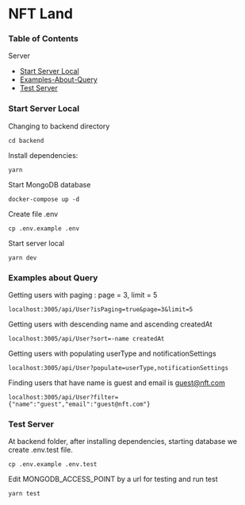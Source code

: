  # NFT Land

### Table of Contents 
 Server
 
- [Start Server Local](./README.md#start-server-local)
- [Examples-About-Query](./README.md#examples-about-query)
- [Test Server](./README.md#test-server)

### Start Server Local

Changing to backend directory
```
cd backend
```
Install dependencies:
```
yarn
```
Start MongoDB database
```
docker-compose up -d
```
Create file .env
```
cp .env.example .env
```
Start server local
```
yarn dev
```

### Examples about Query

Getting users with paging : page = 3, limit = 5
```
localhost:3005/api/User?isPaging=true&page=3&limit=5
```
Getting users with descending name and ascending createdAt
```
localhost:3005/api/User?sort=-name createdAt
```
Getting users with populating userType and notificationSettings
```
localhost:3005/api/User?populate=userType,notificationSettings
```
Finding users that have name is guest and email is guest@nft.com
```
localhost:3005/api/User?filter={"name":"guest","email":"guest@nft.com"}
```

 ###  Test Server
 
At backend folder, after installing dependencies, starting database 
we create .env.test file. 
```
cp .env.example .env.test
```
Edit MONGODB_ACCESS_POINT by a url for testing and run test
```
yarn test
```
